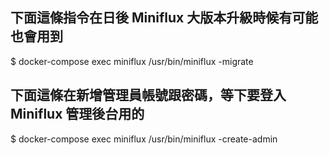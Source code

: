 

## 下面這條指令在日後 Miniflux 大版本升級時候有可能也會用到
$ docker-compose exec miniflux /usr/bin/miniflux -migrate
## 下面這條在新增管理員帳號跟密碼，等下要登入 Miniflux 管理後台用的
$ docker-compose exec miniflux /usr/bin/miniflux -create-admin


